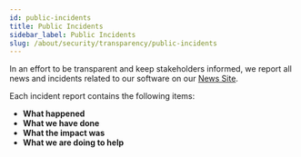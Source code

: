 ```yaml
---
id: public-incidents
title: Public Incidents
sidebar_label: Public Incidents
slug: /about/security/transparency/public-incidents
---
```


In an effort to be transparent
and keep stakeholders informed,
we report all news and incidents
related to our software
on our
[News Site](https://news.fluidattacks.com/?label=15603).

Each incident report contains the following items:

- **What happened**
- **What we have done**
- **What the impact was**
- **What we are doing to help**

